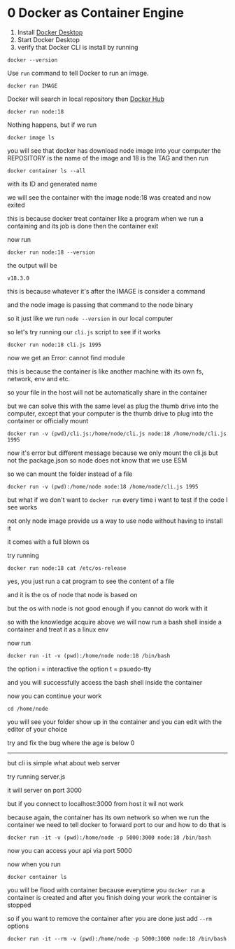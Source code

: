# 0 Docker as Container Engine

1. Install [Docker Desktop](https://www.docker.com/products/docker-desktop/)
2. Start Docker Desktop
3. verify that Docker CLI is install by running

```
docker --version
```

Use `run` command to tell Docker to run an image.

```
docker run IMAGE
```

Docker will search in local repository then [Docker Hub](https://hub.docker.com/)

```
docker run node:18
```

Nothing happens, but if we run

```
docker image ls
```

you will see that docker has download node image into your computer
the REPOSITORY is the name of the image and 18 is the TAG
and then run

```
docker container ls --all
```

with its ID and generated name

we will see the container with the image node:18 was created and now exited

this is because docker treat container like a program
when we run a containing and its job is done then the container exit

now run

```
docker run node:18 --version
```

the output will be

```
v18.3.0
```

this is because whatever it's after the IMAGE is consider a command

and the node image is passing that command to the node binary

so it just like we run `node --version` in our local computer

so let's try running our `cli.js` script to see if it works

```
docker run node:18 cli.js 1995
```

now we get an Error: cannot find module

this is because the container is like another machine with its own fs, network, env and etc.

so your file in the host will not be automatically share in the container

but we can solve this with the same level as plug the thumb drive into the computer, except that your computer is the thumb drive to plug into the container or officially mount


```
docker run -v (pwd)/cli.js:/home/node/cli.js node:18 /home/node/cli.js 1995
```

now it's error but different message because we only mount the cli.js but not the package.json so node does not know that we use ESM

so we can mount the folder instead of a file

```
docker run -v (pwd):/home/node node:18 /home/node/cli.js 1995
```

but what if we don't want to `docker run` every time i want to test if the code I see works

not only node image provide us a way to use node without having to install it

it comes with a full blown os

try running

```
docker run node:18 cat /etc/os-release
```

yes, you just run a cat program to see the content of a file

and it is the os of node that node is based on

but the os with node is not good enough if you cannot do work with it

so with the knowledge acquire above we will now run a bash shell inside a container and treat it as a linux env

now run

```
docker run -it -v (pwd):/home/node node:18 /bin/bash
```

the option i = interactive
the option t = psuedo-tty

and you will successfully access the bash shell inside the container

now you can continue your work


```
cd /home/node
```

you will see your folder show up in the container and you can edit with the editor of your choice

try and fix the bug where the age is below 0

---

but cli is simple what about web server

try running server.js

it will server on port 3000

but if you connect to localhost:3000 from host it wil not work

because again, the container has its own network so when we run the container we need to tell docker to forward port to our
and how to do that is

```
docker run -it -v (pwd):/home/node -p 5000:3000 node:18 /bin/bash
```

now you can access your api via port 5000

now when you run
```
docker container ls
```
you will be flood with container because everytime you `docker run` a container is created
and after you finish doing your work the container is stopped

so if you want to remove the container after you are done just add `--rm` options

```
docker run -it --rm -v (pwd):/home/node -p 5000:3000 node:18 /bin/bash
```

